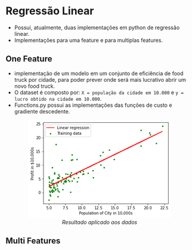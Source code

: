 <h1>Regressão Linear</h1>

- Possui, atualmente, duas implementações em python de regressão linear.
- Implementações para uma feature e para multiplas features.

<h2>One Feature</h2>

- implementação de um modelo em um conjunto de eficiência de food truck por cidade, para poder prever onde será mais lucrativo abrir um novo food truck.
- O dataset é composto por: `X = população da cidade em 10.000` e `y = lucro obtido na cidade em 10.000`.
- Functions.py possui as implementações das funções de custo e gradiente descedente.

<p align="center">
    <img src="https://github.com/fdloopes/Praticas_Machine_Learning/blob/main/Python/Linear_Regression/one_feature/plot.png"/><br/>
    <em>Resultado aplicado aos dados</em>
</p>

<h2>Multi Features</h2>

